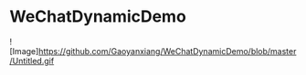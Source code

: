 # WeChatDynamicDemo
![Image]https://github.com/Gaoyanxiang/WeChatDynamicDemo/blob/master/Untitled.gif
